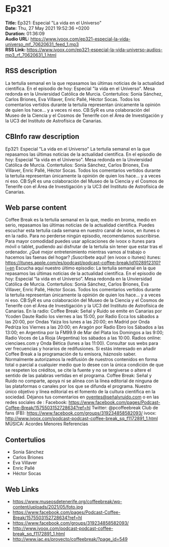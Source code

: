 # Ep321  
**Title:** Ep321: Especial "La vida en el Universo"  
**Date:** Thu, 27 May 2021 19:52:36 +0200  
**Duration:** 01:36:09  
**Audio URL:** https://www.ivoox.com/ep321-especial-la-vida-universo_mf_70620631_feed_1.mp3  
**RSS Link:** https://www.ivoox.com/ep321-especial-la-vida-universo-audios-mp3_rf_70620631_1.html  

## RSS description
La tertulia semanal en la que repasamos las últimas noticias de la actualidad científica. En el episodio de hoy: Especial "la vida en el Universo". Mesa redonda en la Unviersidad Católica de Murcia. Contertulios: Sonia Sánchez, Carlos Briones, Eva Villaver, Enric Pallé, Héctor Socas. Todos los comentarios vertidos durante la tertulia representan únicamente la opinión de quien los hace... y a veces ni eso. CB:SyR es una colaboración del Museo de la Ciencia y el Cosmos de Tenerife con el Área de Investigación y la UC3 del Instituto de Astrofísica de Canarias.

## CBInfo raw description
Ep321: Especial "La vida en el Universo"
La tertulia semanal en la que repasamos las últimas noticias de la actualidad científica. En el episodio de hoy: Especial "la vida en el Universo". Mesa redonda en la Unviersidad Católica de Murcia. Contertulios: Sonia Sánchez, Carlos Briones, Eva Villaver, Enric Pallé, Héctor Socas. Todos los comentarios vertidos durante la tertulia representan únicamente la opinión de quien los hace... y a veces ni eso. CB:SyR es una colaboración del Museo de la Ciencia y el Cosmos de Tenerife con el Área de Investigación y la UC3 del Instituto de Astrofísica de Canarias.


## Web parse content
Coffee Break es la tertulia semanal en la que, medio en broma, medio en serio, repasamos las últimas noticias de la actualidad científica. Puedes escuchar esta tertulia cada semana en nuestro canal de ivoox, en itunes o en la radio. Para no perderse ningún episodio, recomendamos suscribirse. Para mayor comodidad puedes usar aplicaciones de ivoox o itunes para móvil o tablet, pudiendo así disfrutar de la tertulia sin tener que estar tras el ordenador. ¿Qué mejor entretenimiento mientras vamos al trabajo o hacemos las faenas del hogar? ¡Suscríbete aquí! (en ivoox o itunes) itunes: https://itunes.apple.com/es/podcast/podcast-coffee-break/id1028912310?l=en Escucha aquí nuestro último episodio: La tertulia semanal en la que repasamos las últimas noticias de la actualidad científica. En el episodio de hoy: Especial “la vida en el Universo”. Mesa redonda en la Unviersidad Católica de Murcia. Contertulios: Sonia Sánchez, Carlos Briones, Eva Villaver, Enric Pallé, Héctor Socas. Todos los comentarios vertidos durante la tertulia representan únicamente la opinión de quien los hace… y a veces ni eso. CB:SyR es una colaboración del Museo de la Ciencia y el Cosmos de Tenerife con el Área de Investigación y la UC3 del Instituto de Astrofísica de Canarias. En la radio: Coffee Break: Señal y Ruido se emite en Canarias por Ycoden Daute Radio los viernes a las 15:00, por Radio Ecca los sábados a las 20:00, por Ondas Yaiza los lunes a las 20:00; en Madrid por Onda Pedriza los Viernes a las 20:00; en Aragón por Radio Ebro los Sábados a las 13:00; en Argentina por la FM99.9 de Mar del Plata los Domingos a las 9:00; Radio Voces de La Rioja (Argentina) los sábados a las 10:00. Radios online: cienciaes.com y Onda Bética (lunes a las 11:00). Consultar sus webs para ver frecuencias y horarios de redifusiones. Si estás interesado en añadir Coffee Break a la programación de tu emisora, háznoslo saber. Normalmente autorizamos la redifusión de nuestros contenidos en forma total o parcial a cualquier medio que lo desee con la única condición de que se respeten los créditos, se cite la fuente y no se tergiverse o altere el sentido de las palabras vertidas en el programa. Coffee Break: Señal y Ruido no comparte, apoya ni se alinea con la línea editorial de ninguna de las plataformas o canales por los que se difunda el programa. Nuestro único objetivo y línea editorial es el fomento de la cultura científica en la sociedad. Déjanos tus comentarios en oyentes@señalyruido.com o en las redes sociales de : Facebook: https://www.facebook.com/pages/Podcast-Coffee-Break/1575503152728634?ref=hl Twitter: @pcoffeebreak Club de fans (FB): https://www.facebook.com/groups/319234858582093/ ivoox: http://www.ivoox.com/podcast-podcast-coffee-break_sq_f1172891_1.html MÚSICA: Acordes Menores Referencias

## Contertulios
- Sonia Sánchez
- Carlos Briones
- Eva Villaver
- Enric Pallé
- Héctor Socas
## Web Links
- https://www.museosdetenerife.org/coffeebreak/wp-content/uploads/2021/05/foto.jpg
- https://www.facebook.com/pages/Podcast-Coffee-Break/1575503152728634?ref=hl
- https://www.facebook.com/groups/319234858582093/
- http://www.ivoox.com/podcast-podcast-coffee-break_sq_f1172891_1.html
- http://www.iac.es/proyecto/coffeebreak/?page_id=549
